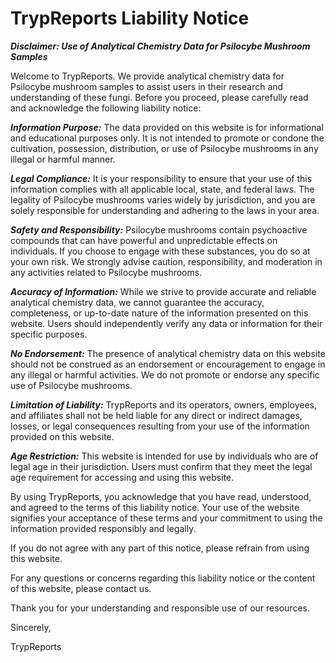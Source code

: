 <h1>TrypReports Liability Notice</h1>

**_Disclaimer: Use of Analytical Chemistry Data for Psilocybe Mushroom Samples_**

Welcome to TrypReports. We provide analytical chemistry data for
Psilocybe mushroom samples to assist users in their research and
understanding of these fungi. Before you proceed, please carefully
read and acknowledge the following liability notice:

**_Information Purpose:_** The data provided on this
website is for informational and educational purposes only. It is
not intended to promote or condone the cultivation, possession,
distribution, or use of Psilocybe mushrooms in any illegal or
harmful manner.

**_Legal Compliance:_** It is your responsibility to
ensure that your use of this information complies with all
applicable local, state, and federal laws. The legality of
Psilocybe mushrooms varies widely by jurisdiction, and you are
solely responsible for understanding and adhering to the laws in
your area.

**_Safety and Responsibility:_** Psilocybe mushrooms
contain psychoactive compounds that can have powerful and
unpredictable effects on individuals. If you choose to engage with
these substances, you do so at your own risk. We strongly advise
caution, responsibility, and moderation in any activities related
to Psilocybe mushrooms.

**_Accuracy of Information:_** While we strive to
provide accurate and reliable analytical chemistry data, we cannot
guarantee the accuracy, completeness, or up-to-date nature of the
information presented on this website. Users should independently
verify any data or information for their specific purposes.

**_No Endorsement:_** The presence of analytical
chemistry data on this website should not be construed as an
endorsement or encouragement to engage in any illegal or harmful
activities. We do not promote or endorse any specific use of
Psilocybe mushrooms.

**_Limitation of Liability:_** TrypReports and its
operators, owners, employees, and affiliates shall not be held
liable for any direct or indirect damages, losses, or legal
consequences resulting from your use of the information provided
on this website.

**_Age Restriction:_** This website is intended for use
by individuals who are of legal age in their jurisdiction. Users
must confirm that they meet the legal age requirement for
accessing and using this website.

By using TrypReports, you acknowledge that you have read,
understood, and agreed to the terms of this liability notice. Your
use of the website signifies your acceptance of these terms and your
commitment to using the information provided responsibly and
legally.

If you do not agree with any part of this notice, please refrain
from using this website.

For any questions or concerns regarding this liability notice or the
content of this website, please contact us.

Thank you for your understanding and responsible use of our
resources.

Sincerely,

TrypReports
